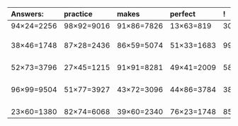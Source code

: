 | Answers: | practice | makes | perfect | ! |
| :--- | :--- | :--- | :--- | :--- |
| 94×24=2256 | 98×92=9016 | 91×86=7826 | 13×63=819 | 30×55=1650 | 
|   |   |   |   |   | 
|   |   |   |   |   | 
|   |   |   |   |   | 
| 38×46=1748 | 87×28=2436 | 86×59=5074 | 51×33=1683 | 99×91=9009 | 
|   |   |   |   |   | 
|   |   |   |   |   | 
|   |   |   |   |   | 
|   |   |   |   |   | 
| 52×73=3796 | 27×45=1215 | 91×91=8281 | 49×41=2009 | 58×64=3712 | 
|   |   |   |   |   | 
|   |   |   |   |   | 
|   |   |   |   |   | 
|   |   |   |   |   | 
| 96×99=9504 | 51×77=3927 | 43×72=3096 | 44×86=3784 | 38×79=3002 | 
|   |   |   |   |   | 
|   |   |   |   |   | 
|   |   |   |   |   | 
|   |   |   |   |   | 
| 23×60=1380 | 82×74=6068 | 39×60=2340 | 76×23=1748 | 85×70=5950 | 
